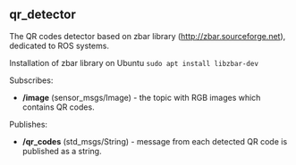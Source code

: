 ## qr_detector
The QR codes detector based on zbar library (http://zbar.sourceforge.net), dedicated to ROS systems.

Installation of zbar library on Ubuntu
`sudo apt install libzbar-dev`

Subscribes:
- **/image** (sensor_msgs/Image) - the topic with RGB images which contains QR codes.

Publishes:
- **/qr_codes** (std_msgs/String) - message from each detected QR code is published as a string.